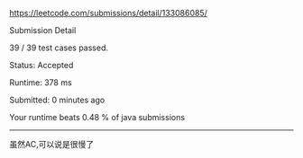 https://leetcode.com/submissions/detail/133086085/

Submission Detail

39 / 39 test cases passed.

Status: Accepted

Runtime: 378 ms

Submitted: 0 minutes ago

Your runtime beats 0.48 % of java submissions

***

虽然AC,可以说是很慢了
